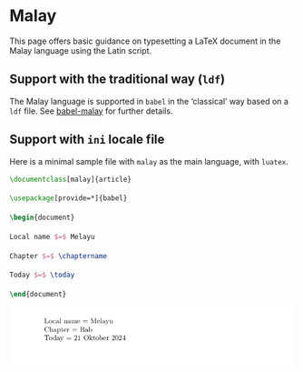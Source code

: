 # Malay

This page offers basic guidance on typesetting a LaTeX document in the
Malay language using the Latin script.

## Support with the traditional way (`ldf`)

The Malay language is supported in `babel` in the ‘classical’ way
based on a `ldf` file. See [babel-malay](https://ctan.org/pkg/babel-malay)
for further details.

## Support with `ini` locale file

Here is a minimal sample file with `malay` as the main language, with `luatex`.

```tex
\documentclass[malay]{article}

\usepackage[provide=*]{babel}

\begin{document}

Local name $=$ Melayu

Chapter $=$ \chaptername

Today $=$ \today

\end{document}
```

![](../media/locale-malay.png)